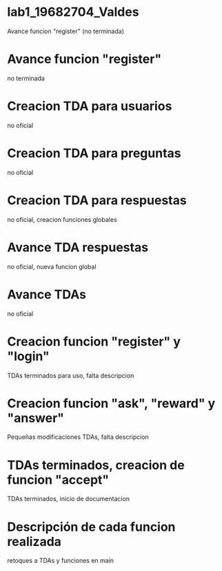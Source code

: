 # lab1_19682704_Valdes
Avance funcion "register" (no terminada)
# Avance funcion "register"
no terminada
# Creacion TDA para usuarios
no oficial
# Creacion TDA para preguntas
no oficial
# Creacion TDA para respuestas
no oficial, creacion funciones globales
# Avance TDA respuestas
no oficial, nueva funcion global
# Avance TDAs
no oficial
# Creacion funcion "register" y "login"
TDAs terminados para uso, falta descripcion
# Creacion funcion "ask", "reward" y "answer"
Pequeñas modificaciones TDAs, falta descripcion
# TDAs terminados, creacion de funcion "accept"
TDAs terminados, inicio de documentacion
# Descripción de cada funcion realizada
retoques a TDAs y funciones en main